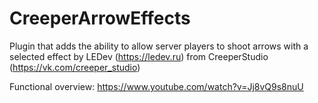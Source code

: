# CreeperArrowEffects
Plugin that adds the ability to allow server players to shoot arrows with a selected effect by LEDev (https://ledev.ru) from CreeperStudio (https://vk.com/creeper_studio)

Functional overview: https://www.youtube.com/watch?v=Jj8vQ9s8nuU

